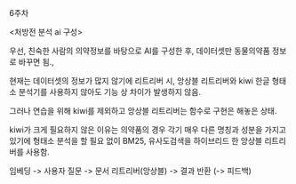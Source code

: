6주차

<처방전 분석 ai 구성>

우선, 친숙한 사람의 의약정보를 바탕으로 AI를 구성한 후, 데이터셋만 동물의약품 정보로 바꾸면 됨.,

현재는 데이터셋의 정보가 많지 않기에 리트리버 시, 앙상블 리트리버와 kiwi 한글 형태소 분석기를 사용하지 않아도 기능 상 차이가 발생하지 않음.

그러나 연습을 위해 kiwi를 제외하고 앙상블 리트리버는 함수로 구현은 해놓은 상태.

kiwi가 크게 필요하지 않은 이유는 의약품의 경우 각기 매우 다른 명칭과 성분을 가지고 있기에 형태소 분석을 할 필요 없이 BM25, 유사도검색을 하이브리드 한 앙상블 리트리버를 사용함.

임베딩 -> 사용자 질문 -> 문서 리트리버(앙상블) -> 결과 반환 (-> 피드백)